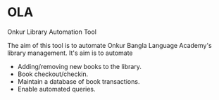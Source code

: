 # OLA
Onkur Library Automation Tool

The aim of this tool is to automate Onkur Bangla Language Academy's library management. It's aim is to automate
- Adding/removing new books to the library.
- Book checkout/checkin.
- Maintain a database of book transactions.
- Enable automated queries.
